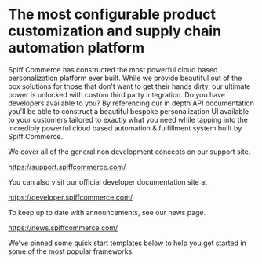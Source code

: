 # The most configurable product customization and supply chain automation platform

Spiff Commerce has constructed the most powerful cloud based personalization platform ever built. While we provide beautiful out of the box solutions for those that don't want to get their hands dirty, our ultimate power is unlocked with custom third party integration. Do you have developers available to you? By referencing our in depth API documentation you'll be able to construct a beautiful bespoke personalization UI available to your customers tailored to exactly what you need while tapping into the incredibly powerful cloud based automation & fulfillment system built by Spiff Commerce. 

We cover all of the general non development concepts on our support site.

https://support.spiffcommerce.com/

You can also visit our official developer documentation site at 

https://developer.spiffcommerce.com/

To keep up to date with announcements, see our news page.

https://news.spiffcommerce.com/

We've pinned some quick start templates below to help you get started in some of the most popular frameworks.
